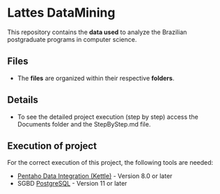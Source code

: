 # Lattes DataMining
This repository contains the **data used** to analyze the Brazilian postgraduate programs in computer science.

## Files
- The **files** are organized within their respective **folders**.

## Details
- To see the detailed project execution (step by step) access the Documents folder and the StepByStep.md file.

## Execution of project
For the correct execution of this project, the following tools are needed: 
- [Pentaho Data Integration (Kettle)](https://sourceforge.net/projects/pentaho/files/Pentaho-9.2/) - Version 8.0 or later
- SGBD [PostgreSQL](https://www.postgresql.org/download/windows/) - Version 11 or later
